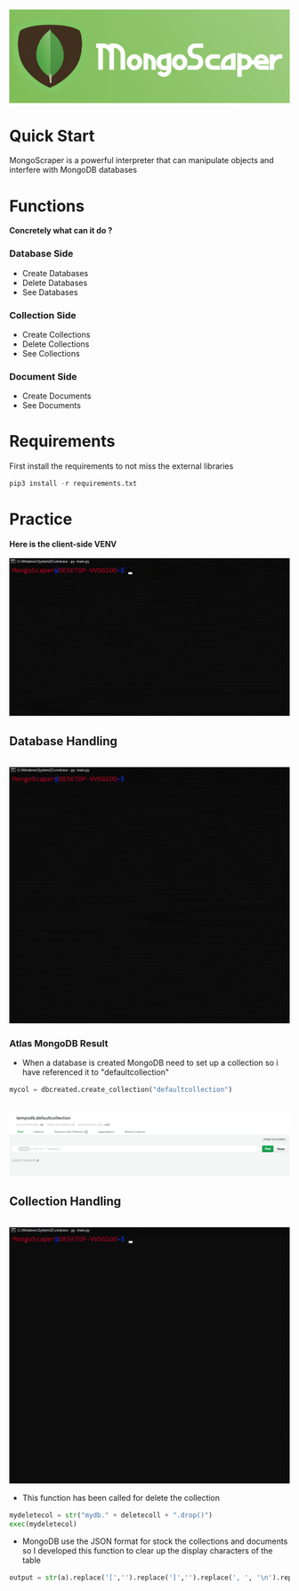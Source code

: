 <br><img src=/img/mongoscaper.png><br>
# Quick Start
MongoScraper is a powerful interpreter that can manipulate objects and interfere with MongoDB databases
# Functions
**Concretely what can it do ?**
### Database Side
* Create Databases
* Delete Databases
* See Databases
### Collection Side
* Create Collections
* Delete Collections 
* See Collections 
### Document Side
* Create Documents
* See Documents
# Requirements
First install the requirements to not miss the external libraries 
```py
pip3 install -r requirements.txt
```
# Practice
**Here is the client-side VENV**<br>
<br><img src=/img/cli.gif><br>
## Database Handling
<br><img src=/img/db.gif><br>
### Atlas MongoDB Result
* When a database is created MongoDB need to set up a collection so i have referenced it to "defaultcollection"<br>
```py
mycol = dbcreated.create_collection("defaultcollection")
```
<br><img src=/img/dbcreated.png><br>
## Collection Handling
<br><img src=/img/coll.gif><br>
* This function has been called for delete the collection<br>
```py
mydeletecol = str("mydb." + deletecoll + ".drop()")
exec(mydeletecol)
```
* MongoDB use the JSON format for stock the collections and documents so I developed this function to clear up the display characters of the table<br>
```py
output = str(a).replace('[','').replace(']','').replace(', ', '\n').replace("'",'')
```
